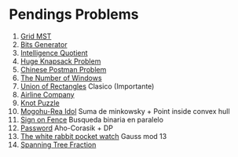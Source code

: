 # Pendings Problems

1. [Grid MST](https://open.kattis.com/problems/gridmst)
1. [Bits Generator](http://codeforces.com/gym/100523/problem/G)
1. [Intelligence Quotient](http://codeforces.com/gym/100523/problem/I)
1. [Huge Knapsack Problem](http://judge.u-aizu.ac.jp/onlinejudge/description.jsp?id=DPL_1_H)
1. [Chinese Postman Problem](http://judge.u-aizu.ac.jp/onlinejudge/description.jsp?id=DPL_2_B)
1. [The Number of Windows](http://judge.u-aizu.ac.jp/onlinejudge/description.jsp?id=DSL_3_C)
1. [Union of Rectangles](http://judge.u-aizu.ac.jp/onlinejudge/description.jsp?id=DSL_4_A) Clasico (Importante)
1. [Airline Company](http://acm.timus.ru/problem.aspx?space=1&num=1040)
1. [Knot Puzzle](https://agc002.contest.atcoder.jp/tasks/agc002_c)
1. [Mogohu-Rea Idol](http://codeforces.com/contest/87/problem/E) Suma de minkowsky + Point inside convex hull
1. [Sign on Fence](http://codeforces.com/contest/484/problem/E) Busqueda binaria en paralelo
1. [Password](http://codeforces.com/gym/101174/problem/E) Aho-Corasik + DP
1. [The white rabbit pocket watch](http://codeforces.com/gym/101174/problem/I) Gauss mod 13
1. [Spanning Tree Fraction](https://www.hackerrank.com/contests/w31/challenges/spanning-tree-fraction)
